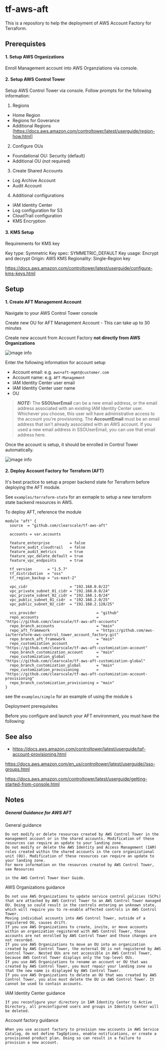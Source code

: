 # tf-aws-aft

This is a repository to help the deployment of AWS Account Factory for Terraform.

## Prerequistes

#### 1. Setup AWS Organizations

Enroll Management account into AWS Organziations via console.



#### 2. Setup AWS Control Tower

Setup AWS Control Tower via console. Follow prompts for the following information:

1. Regions
- Home Region
- Regions for Goverance 
- Additional Regions [https://docs.aws.amazon.com/controltower/latest/userguide/region-how.html]

2. Configure OUs 
- Foundational OU: Security (default)
- Additional OU (not required)

3. Create Shared Accounts
- Log Archive Account
- Audit Account

4. Additional configurations
- IAM Identity Center
- Log configuration for S3
- CloudTrail configuration
- KMS Encryption 


#### 3. KMS Setup

Requirements for KMS key

Key type: Symmetric
Key spec: SYMMETRIC_DEFAULT
Key usage: Encrypt and decrypt
Origin: AWS KMS
Regionality: Single-Region key

https://docs.aws.amazon.com/controltower/latest/userguide/configure-kms-keys.html








## Setup

####  1. Create AFT Management Account

Navigate to your AWS Control Tower console

Create new OU for AFT Management Account
    - This can take up to 30 minutes


Create new account from Account Factory **not directly from AWS Organizations**

![image info](./doc/images/account-factory-create-account.png)

Enter the following information for account setup

- Account email: e.g. `aws+aft-mgmt@customer.com`
- Account name: e.g. `AFT-Management`
- IAM Identity Center user email
- IAM Identity Center user name
- OU

> **_NOTE:_**
The **SSOUserEmail** can be a new email address, or the email address associated with an existing IAM Identity Center user. Whichever you choose, this user will have administrative access to the account you're provisioning.
The **AccountEmail** must be an email address that isn't already associated with an AWS account. If you used a new email address in SSOUserEmail, you can use that email address here.

Once the account is setup, it should be enrolled in Control Tower automatically.

![image info](./doc/images/aft-control-tower.png)

#### 2. Deploy Account Factory for Terraform (AFT)

It's best practice to setup a proper backend state for Terraform before deploying the AFT module. 

See `examples/terraform-state` for an exmaple to setup a new terraform state backend resources in AWS.

To deploy AFT, reference the module

```
module "aft" {
  source  = "github.com/clearscale/tf-aws-aft"

  accounts = var.accounts

  feature_enterprise         = false
  feature_audit_cloudtrail   = false
  feature_audit_metrics      = true
  feature_vpc_delete_default = true
  feature_vpc_endpoints      = true

  tf_version       = "1.5.7"
  tf_distribution  = "oss"
  tf_region_backup = "us-east-2"

  vpc_cidr                   = "192.168.0.0/22"
  vpc_private_subnet_01_cidr = "192.168.0.0/24"
  vpc_private_subnet_02_cidr = "192.168.1.0/24"
  vpc_public_subnet_01_cidr  = "192.168.2.0/25"
  vpc_public_subnet_02_cidr  = "192.168.2.128/25"

  vcs_provider                           = "github"
  repo_accounts                          = "https://github.com/clearscale/tf-aws-aft-accounts"
  repo_branch_accounts                   = "main"
  repo_aft_framework                     = "https://github.com/aws-ia/terraform-aws-control_tower_account_factory.git"
  repo_branch_aft_framework              = "main"
  repo_customization_account             = "https://github.com/clearscale/tf-aws-aft-customization-account"
  repo_branch_customization_account      = "main"
  repo_customization_global              = "https://github.com/clearscale/tf-aws-aft-customization-global"
  repo_branch_customization_global       = "main"
  repo_customization_provisioning        = "https://github.com/clearscale/tf-aws-aft-customization-account-provisioning"
  repo_branch_customization_provisioning = "main"
}
```


see the `examples/simple` for an example of using the module s







Deployment prerequisites

Before you configure and launch your AFT environment, you must have the following:






## See also

- https://docs.aws.amazon.com/controltower/latest/userguide/taf-account-provisioning.html

https://docs.aws.amazon.com/en_us/controltower/latest/userguide//sso-groups.html


https://docs.aws.amazon.com/controltower/latest/userguide/getting-started-from-console.html


## Notes 

##### General Guidance for AWS AFT

General guidance

    Do not modify or delete resources created by AWS Control Tower in the management account or in the shared accounts. Modification of these resources can require an update to your landing zone.
    Do not modify or delete the AWS Identity and Access Management (IAM) roles created within the shared accounts in the core organizational unit (OU). Modification of these resources can require an update to your landing zone.
    For more information on the resources created by AWS Control Tower, see Resources 

    in the AWS Control Tower User Guide.

AWS Organizations guidance

    Do not use AWS Organizations to update service control policies (SCPs) that are attached by AWS Control Tower to an AWS Control Tower managed OU. Doing so could result in the controls entering an unknown state, which will require you to re-enable affected controls in AWS Control Tower.
    Moving individual accounts into AWS Control Tower, outside of a registered OU, causes drift.
    If you use AWS Organizations to create, invite, or move accounts within an organization registered with AWS Control Tower, those accounts are not enrolled by AWS Control Tower and those changes are not recorded.
    If you use AWS Organizations to move an OU into an organization created by AWS Control Tower, the external OU is not registered by AWS Control Tower. Nested OUs are not accessible in AWS Control Tower, because AWS Control Tower displays only the top-level OUs.
    If you use AWS Organizations to rename an account or OU that was created by AWS Control Tower, you must repair your landing zone so that the new name is displayed by AWS Control Tower.
    If you use AWS Organizations to delete an OU that was created by AWS Control Tower, you also must delete the OU in AWS Control Tower. It cannot be used to contain accounts.

IAM Identity Center guidance

    If you reconfigure your directory in IAM Identity Center to Active Directory, all preconfigured users and groups in Identity Center will be deleted.

Account factory guidance

    When you use account factory to provision new accounts in AWS Service Catalog, do not define TagOptions, enable notifications, or create a provisioned product plan. Doing so can result in a failure to provision a new account.